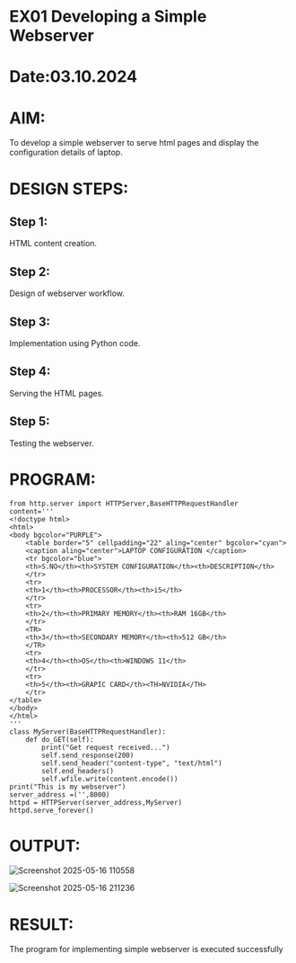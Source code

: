 # EX01 Developing a Simple Webserver

# Date:03.10.2024
# AIM:
To develop a simple webserver to serve html pages and display the configuration details of laptop.

# DESIGN STEPS:
## Step 1:
HTML content creation.

## Step 2:
Design of webserver workflow.

## Step 3:
Implementation using Python code.

## Step 4:
Serving the HTML pages.

## Step 5:
Testing the webserver.

# PROGRAM:


```
from http.server import HTTPServer,BaseHTTPRequestHandler
content='''
<!doctype html>
<html>
<body bgcolor="PURPLE">
    <table border="5" cellpadding="22" aling="center" bgcolor="cyan">
    <caption aling="center">LAPTOP CONFIGURATION </caption>
    <tr bgcolor="blue">
    <th>S.NO</th><th>SYSTEM CONFIGURATION</th><th>DESCRIPTION</th>
    </tr>
    <tr>
    <th>1</th><th>PROCESSOR</th><th>i5</th>
    </tr>
    <tr>
    <th>2</th><th>PRIMARY MEMORY</th><th>RAM 16GB</th>
    </tr>
    <TR>
    <th>3</th><th>SECONDARY MEMORY</th><th>512 GB</th>
    </TR>
    <tr>
    <th>4</th><th>OS</th><th>WINDOWS 11</th>
    </tr>
    <tr>
    <th>5</th><th>GRAPIC CARD</th><TH>NVIDIA</TH>
    </tr>
</table>
</body>
</html>
'''
class MyServer(BaseHTTPRequestHandler):
    def do_GET(self):
        print("Get request received...")
        self.send_response(200)
        self.send_header("content-type", "text/html")
        self.end_headers()
        self.wfile.write(content.encode())
print("This is my webserver")
server_address =('',8000)
httpd = HTTPServer(server_address,MyServer)
httpd.serve_forever()
```




# OUTPUT:

![Screenshot 2025-05-16 110558](https://github.com/user-attachments/assets/4f13a469-7867-41bc-9f80-3f044fd4fc37)

![Screenshot 2025-05-16 211236](https://github.com/user-attachments/assets/0c2f457a-bad5-447e-929d-80042d2c9c74)



# RESULT:
The program for implementing simple webserver is executed successfully
